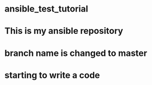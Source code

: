 # ansible_test_tutorial
# This is my ansible repository
# branch name is changed to master
# starting to write a code
